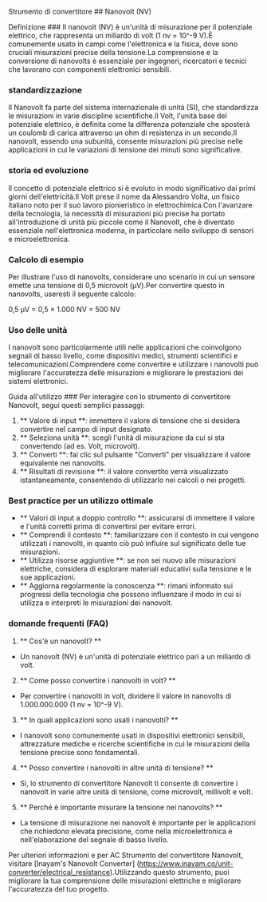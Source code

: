 Strumento di convertitore ## Nanovolt (NV)

Definizione ###
Il nanovolt (NV) è un'unità di misurazione per il potenziale elettrico, che rappresenta un miliardo di volt (1 nv = 10^-9 V).È comunemente usato in campi come l'elettronica e la fisica, dove sono cruciali misurazioni precise della tensione.La comprensione e la conversione di nanovolts è essenziale per ingegneri, ricercatori e tecnici che lavorano con componenti elettronici sensibili.

### standardizzazione
Il Nanovolt fa parte del sistema internazionale di unità (SI), che standardizza le misurazioni in varie discipline scientifiche.Il Volt, l'unità base del potenziale elettrico, è definita come la differenza potenziale che sposterà un coulomb di carica attraverso un ohm di resistenza in un secondo.Il nanovolt, essendo una subunità, consente misurazioni più precise nelle applicazioni in cui le variazioni di tensione dei minuti sono significative.

### storia ed evoluzione
Il concetto di potenziale elettrico si è evoluto in modo significativo dai primi giorni dell'elettricità.Il Volt prese il nome da Alessandro Volta, un fisico italiano noto per il suo lavoro pionieristico in elettrochimica.Con l'avanzare della tecnologia, la necessità di misurazioni più precise ha portato all'introduzione di unità più piccole come il Nanovolt, che è diventato essenziale nell'elettronica moderna, in particolare nello sviluppo di sensori e microelettronica.

### Calcolo di esempio
Per illustrare l'uso di nanovolts, considerare uno scenario in cui un sensore emette una tensione di 0,5 microvolt (µV).Per convertire questo in nanovolts, useresti il ​​seguente calcolo:

0,5 µV = 0,5 × 1.000 NV = 500 NV

### Uso delle unità
I nanovolt sono particolarmente utili nelle applicazioni che coinvolgono segnali di basso livello, come dispositivi medici, strumenti scientifici e telecomunicazioni.Comprendere come convertire e utilizzare i nanovolti può migliorare l'accuratezza delle misurazioni e migliorare le prestazioni dei sistemi elettronici.

Guida all'utilizzo ###
Per interagire con lo strumento di convertitore Nanovolt, segui questi semplici passaggi:

1. ** Valore di input **: immettere il valore di tensione che si desidera convertire nel campo di input designato.
2. ** Seleziona unità **: scegli l'unità di misurazione da cui si sta convertendo (ad es. Volt, microvolt).
3. ** Converti **: fai clic sul pulsante "Converti" per visualizzare il valore equivalente nei nanovolts.
4. ** Risultati di revisione **: il valore convertito verrà visualizzato istantaneamente, consentendo di utilizzarlo nei calcoli o nei progetti.

### Best practice per un utilizzo ottimale
- ** Valori di input a doppio controllo **: assicurarsi di immettere il valore e l'unità corretti prima di convertirsi per evitare errori.
- ** Comprendi il contesto **: familiarizzare con il contesto in cui vengono utilizzati i nanovolti, in quanto ciò può influire sul significato delle tue misurazioni.
- ** Utilizza risorse aggiuntive **: se non sei nuovo alle misurazioni elettriche, considera di esplorare materiali educativi sulla tensione e le sue applicazioni.
- ** Aggiorna regolarmente la conoscenza **: rimani informato sui progressi della tecnologia che possono influenzare il modo in cui si utilizza e interpreti le misurazioni dei nanovolt.

### domande frequenti (FAQ)

1. ** Cos'è un nanovolt? **
- Un nanovolt (NV) è un'unità di potenziale elettrico pari a un miliardo di volt.

2. ** Come posso convertire i nanovolti in volt? **
- Per convertire i nanovolti in volt, dividere il valore in nanovolts di 1.000.000.000 (1 nv = 10^-9 V).

3. ** In quali applicazioni sono usati i nanovolti? **
- I nanovolt sono comunemente usati in dispositivi elettronici sensibili, attrezzature mediche e ricerche scientifiche in cui le misurazioni della tensione precise sono fondamentali.

4. ** Posso convertire i nanovolti in altre unità di tensione? **
- Sì, lo strumento di convertitore Nanovolt ti consente di convertire i nanovolt in varie altre unità di tensione, come microvolt, millivolt e volt.

5. ** Perché è importante misurare la tensione nei nanovolts? **
- La tensione di misurazione nei nanovolt è importante per le applicazioni che richiedono elevata precisione, come nella microelettronica e nell'elaborazione del segnale di basso livello.

Per ulteriori informazioni e per AC Strumento del convertitore Nanovolt, visitare [Inayam's Nanovolt Converter] (https://www.inayam.co/unit-converter/electrical_resistance).Utilizzando questo strumento, puoi migliorare la tua comprensione delle misurazioni elettriche e migliorare l'accuratezza del tuo progetto.
